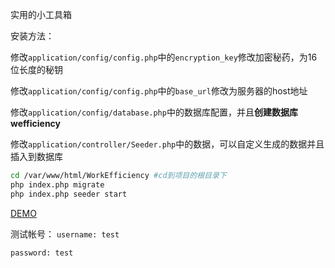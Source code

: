 实用的小工具箱

安装方法：

修改`application/config/config.php`中的`encryption_key`修改加密秘药，为16位长度的秘钥

修改`application/config/config.php`中的`base_url`修改为服务器的host地址

修改`application/config/database.php`中的数据库配置，并且**创建数据库wefficiency**

修改`application/controller/Seeder.php`中的数据，可以自定义生成的数据并且插入到数据库

``` bash
cd /var/www/html/WorkEfficiency #cd到项目的根目录下
php index.php migrate
php index.php seeder start
```

[DEMO](http://todo.jwlchina.cn)


测试帐号：
`username: test`


`password: test`
